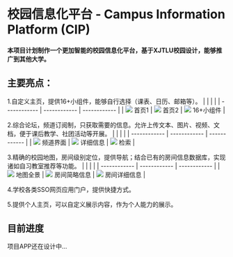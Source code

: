 # 校园信息化平台 - Campus Information Platform (CIP)

#### 本项目计划制作一个更加智能的校园信息化平台，基于XJTLU校园设计，能够推广到其他大学。

## 主要亮点：
1.自定义主页，提供16+小组件，能够自行选择（课表、日历、邮箱等）。
|   |   |   |
| ------------ | ------------ | ------------ |
| <img  src="./%E5%BA%94%E7%94%A8UI%E8%AE%BE%E8%AE%A1/001.png"> 首页1  | <img  src="./%E5%BA%94%E7%94%A8UI%E8%AE%BE%E8%AE%A1/002.png"> 首页2  | <img  src="./%E5%BA%94%E7%94%A8UI%E8%AE%BE%E8%AE%A1/%E4%BF%A1%E6%81%AF%E4%B8%AD%E5%BF%83.png"> 16+小组件  |

2.综合论坛，频道订阅制，只获取需要的信息。允许上传文本、图片、视频、文档，便于课后教学、社团活动等开展。
|   |   |   |
| ------------ | ------------ | ------------ |
| <img  src="./%E5%BA%94%E7%94%A8UI%E8%AE%BE%E8%AE%A1/003.png"> 频道界面  | <img  src="./%E5%BA%94%E7%94%A8UI%E8%AE%BE%E8%AE%A1/004.png"> 详细信息  | <img  src="./%E5%BA%94%E7%94%A8UI%E8%AE%BE%E8%AE%A1/005.png"> 检索  |

3.精确的校园地图，房间级别定位，提供导航；结合已有的房间信息数据库，实现诸如自习教室推荐等功能。
|   |   |   |
| ------------ | ------------ | ------------ |
| <img  src="./%E5%BA%94%E7%94%A8UI%E8%AE%BE%E8%AE%A1/006.png"> 地图全景  | <img  src="./%E5%BA%94%E7%94%A8UI%E8%AE%BE%E8%AE%A1/007.png"> 房间简略信息  | <img  src="./%E5%BA%94%E7%94%A8UI%E8%AE%BE%E8%AE%A1/008.png"> 房间详细信息  |

4.学校各类SSO网页应用门户，提供快捷方式。

5.提供个人主页，可以自定义展示内容，作为个人能力的展示。


## 目前进度
项目APP还在设计中...


